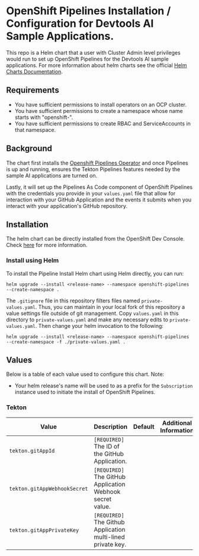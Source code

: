 # OpenShift Pipelines Installation / Configuration for Devtools AI Sample Applications.

This repo is a Helm chart that a user with Cluster Admin level privileges would run to set up OpenShift Pipelines for the Devtools AI sample applications. For more information about helm charts see the official [Helm Charts Documentation](https://helm.sh/).


## Requirements

- You have sufficient permissions to install operators on an OCP cluster.
- You have sufficient permissions to create a namespace whose name starts with "openshift-".
- You have sufficient permissions to create RBAC and ServiceAccounts in that namespace.

## Background

The chart first installs the [Openshift Pipelines Operator](https://www.redhat.com/en/technologies/cloud-computing/openshift/pipelines) and once Pipelines is up and running, ensures the Tekton Pipelines features needed by the sample AI applications are turned on.

Lastly, it will set up the Pipelines As Code component of OpenShift Pipelines with the credentials you provide in your `values.yaml` file that allow for interaction with your GitHub Application and the events it submits when you interact with your application's
GitHub repository.

## Installation

The helm chart can be directly installed from the OpenShift Dev Console. Check [here](https://docs.redhat.com/en/documentation/openshift_container_platform/4.8/html/building_applications/working-with-helm-charts#understanding-helm) for more information.

### Install using Helm

To install the Pipeline Install Helm chart using Helm directly, you can run:

```
helm upgrade --install <release-name> --namespace openshift-pipelines --create-namespace .
```

The `.gitignore` file in this repository filters files named `private-values.yaml`.  Thus, you can maintain in 
your local fork of this repository a value settings file outside of git management.  Copy `values.yaml` in this directory to `private-values.yaml` and make any necessary edits to `private-values.yaml`.  Then change your helm invocation to the following:

```shell
helm upgrade --install <release-name> --namespace openshift-pipelines --create-namespace -f ./private-values.yaml .
```

## Values

Below is a table of each value used to configure this chart. Note:

- Your helm release's name will be used to as a prefix for the `Subscription` instance used to initiate the install of OpenShift Pipelines.

### Tekton

| Value                        | Description                                                  | Default | Additional Information |
|------------------------------|--------------------------------------------------------------|---------| ---------------------- |
| `tekton.gitAppId`            | `[REQUIRED]` The ID of the GitHub Application.               |         |                        |
| `tekton.gitAppWebhookSecret` | `[REQUIRED]` The GitHub Application Webhook secret value.    |         |                        |
| `tekton.gitAppPrivateKey`    | `[REQUIRED]` The Github Application multi-lined private key. |         |                        |
